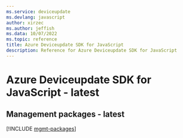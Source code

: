 ```yaml
---
ms.service: deviceupdate
ms.devlang: javascript
author: xirzec
ms.author: jeffish
ms.data: 10/07/2022
ms.topic: reference
title: Azure Deviceupdate SDK for JavaScript
description: Reference for Azure Deviceupdate SDK for JavaScript
---
```

# Azure Deviceupdate SDK for JavaScript - latest

## Management packages - latest
[!INCLUDE [mgmt-packages](deviceupdate-mgmt-index.md)]